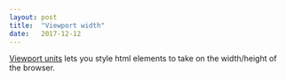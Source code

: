 ```yaml
---
layout: post
title:  "Viewport width"
date:   2017-12-12
---
```


[Viewport units](https://web-design-weekly.com/2014/11/18/viewport-units-vw-vh-vmin-vmax/)
lets you style html elements to take on the width/height of the browser.


